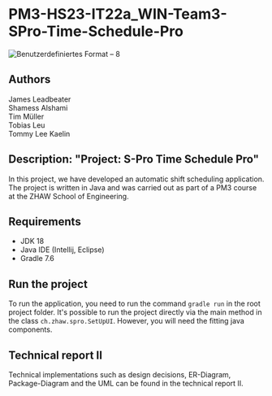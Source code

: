 # PM3-HS23-IT22a_WIN-Team3-SPro-Time-Schedule-Pro

![Benutzerdefiniertes Format – 8](https://github.zhaw.ch/storage/user/5946/files/47510f9e-ca37-4926-8655-29dca3ffdecf)

## Authors
James Leadbeater\
Shamess Alshami\
Tim Müller\
Tobias Leu\
Tommy Lee Kaelin

## Description: "Project: S-Pro Time Schedule Pro"
In this project, we have developed an automatic shift scheduling application.
The project is written in Java and was carried out as part of a PM3 course at the ZHAW School of Engineering.

## Requirements
- JDK 18
- Java IDE (Intellij, Eclipse)
- Gradle 7.6

## Run the project
To run the application, you need to run the command `gradle run` in the root project folder.
It's possible to run the project directly via the main method in the class `ch.zhaw.spro.SetUpUI`. However, you will need the fitting java components. 

## Technical report II
Technical implementations such as design decisions, ER-Diagram, Package-Diagram and the UML can be found in the technical report II.
